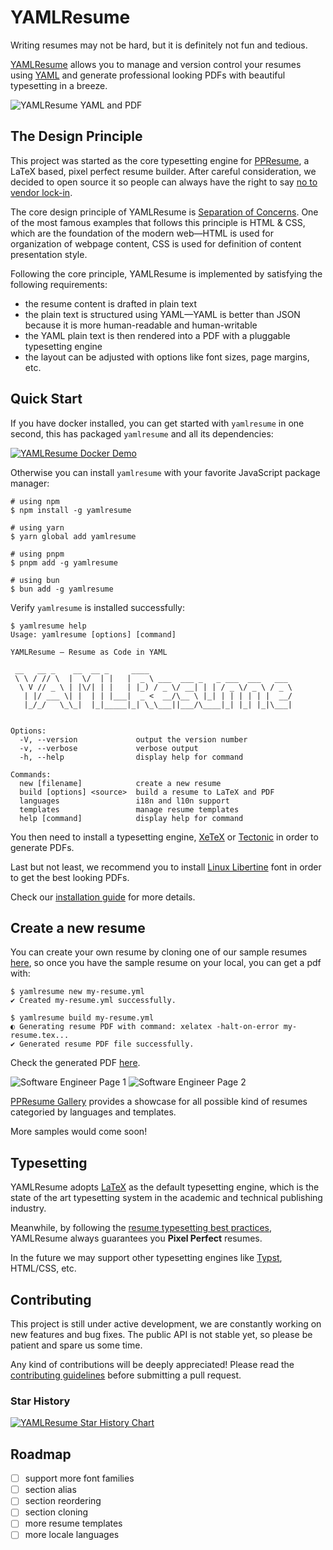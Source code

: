 # YAMLResume

Writing resumes may not be hard, but it is definitely not fun and tedious.

[YAMLResume](https://yamlresume.dev) allows you to manage and version control
your resumes using [YAML](https://yaml.org/) and generate professional looking
PDFs with beautiful typesetting in a breeze.

![YAMLResume YAML and PDF](./docs/static/images/yamlresume-yaml-and-pdf.webp)

## The Design Principle

This project was started as the core typesetting engine for
[PPResume](https://ppresume.com/?ref=yamlresume), a LaTeX based, pixel perfect
resume builder. After careful consideration, we decided to open source it so
people can always have the right to say [no to vendor
lock-in](https://blog.ppresume.com/posts/no-vendor-lock-in).

The core design principle of YAMLResume is [Separation of
Concerns](https://en.wikipedia.org/wiki/Separation_of_concerns). One of the most
famous examples that follows this principle is HTML & CSS, which are the
foundation of the modern web—HTML is used for organization of webpage content,
CSS is used for definition of content presentation style.

Following the core principle, YAMLResume is implemented by satisfying the
following requirements:

- the resume content is drafted in plain text
- the plain text is structured using YAML—YAML is better than JSON because it is
  more human-readable and human-writable
- the YAML plain text is then rendered into a PDF with a pluggable typesetting
  engine
- the layout can be adjusted with options like font sizes, page margins, etc.

## Quick Start

If you have docker installed, you can get started with `yamlresume` in one
second, this has packaged `yamlresume` and all its dependencies:

[![YAMLResume Docker Demo](https://asciinema.org/a/722057.svg)](https://asciinema.org/a/722057)

Otherwise you can install `yamlresume` with your favorite JavaScript package
manager:

```
# using npm
$ npm install -g yamlresume

# using yarn
$ yarn global add yamlresume

# using pnpm
$ pnpm add -g yamlresume

# using bun
$ bun add -g yamlresume
```

Verify `yamlresume` is installed successfully:

```
$ yamlresume help
Usage: yamlresume [options] [command]

YAMLResume — Resume as Code in YAML

 __   __ _    __  __ _     ____
 \ \ / // \  |  \/  | |   |  _ \ ___  ___ _   _ ___  ___   ___
  \ V // _ \ | |\/| | |   | |_) / _ \/ __| | | / _ \/ _ \ / _ \
   | |/ ___ \| |  | | |___|  _ <  __/\__ \ |_| | | | | | |  __/
   |_/_/   \_\_|  |_|_____|_| \_\___||___/\____|_| |_| |_|\___|


Options:
  -V, --version             output the version number
  -v, --verbose             verbose output
  -h, --help                display help for command

Commands:
  new [filename]            create a new resume
  build [options] <source>  build a resume to LaTeX and PDF
  languages                 i18n and l10n support
  templates                 manage resume templates
  help [command]            display help for command
```

You then need to install a typesetting engine,
[XeTeX](http://yamlresume.dev/docs/getting-started#xetex) or
[Tectonic](http://yamlresume.dev/docs/getting-started#xetex) in order to
generate PDFs.

Last but not least, we recommend you to install [Linux
Libertine](http://yamlresume.dev/docs/getting-started#linux-libertine) font in
order to get the best looking PDFs.

Check our [installation guide](http://yamlresume.dev/docs/installation) for more
details.

## Create a new resume

You can create your own resume by cloning one of our sample resumes
[here](./packages/cli/resources/software-engineer.yml), so once you have the
sample resume on your local, you can get a pdf with:

```
$ yamlresume new my-resume.yml
✔ Created my-resume.yml successfully.

$ yamlresume build my-resume.yml
◐ Generating resume PDF with command: xelatex -halt-on-error my-resume.tex...
✔ Generated resume PDF file successfully.
```

Check the generated PDF [here](./packages/cli/resources/resume.pdf).

![Software Engineer Page 1](./docs/static/images/resume-1.webp)
![Software Engineer Page 2](./docs/static/images/resume-2.webp)

[PPResume Gallery](https://ppresume.com/gallery/?ref=yamlresume) provides a
showcase for all possible kind of resumes categoried by languages and templates.

More samples would come soon!

## Typesetting

YAMLResume adopts [LaTeX](https://www.latex-project.org/) as the default
typesetting engine, which is the state of the art typesetting system in the
academic and technical publishing industry.

Meanwhile, by following the [resume typesetting best
practices](https://docs.ppresume.com/guide?ref=yamlresume), YAMLResume always
guarantees you **Pixel Perfect** resumes.

In the future we may support other typesetting engines like
[Typst](https://github.com/typst/typst), HTML/CSS, etc.

## Contributing

This project is still under active development, we are constantly working on
new features and bug fixes. The public API is not stable yet, so please be
patient and spare us some time.

Any kind of contributions will be deeply appreciated! Please read the
[contributing guidelines](./CONTRIBUTING.md) before submitting a pull request.

### Star History

[![YAMLResume Star History Chart](https://api.star-history.com/svg?repos=yamlresume/yamlresume&type=Date)](https://www.star-history.com/#yamlresume/yamlresume&Date)

## Roadmap

- [ ] support more font families
- [ ] section alias
- [ ] section reordering
- [ ] section cloning
- [ ] more resume templates
- [ ] more locale languages

